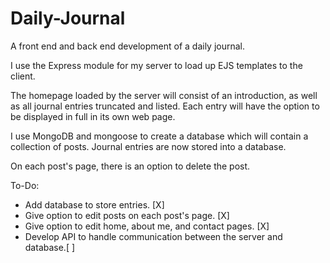 # Daily-Journal
A front end and back end development of a daily journal. 

I use the Express module for my server to load up EJS templates to the client. 

The homepage loaded by the server will consist of an introduction, as well as all journal entries truncated and listed.
Each entry will have the option to be displayed in full in its own web page.

I use MongoDB and mongoose to create a database which will contain a collection of posts. Journal entries are now stored into a database. 

On each post's page, there is an option to delete the post.

To-Do:
* Add database to store entries. [X]
* Give option to edit posts on each post's page. [X]
* Give option to edit home, about me, and contact pages. [X]
* Develop API to handle communication between the server and database.[ ]

